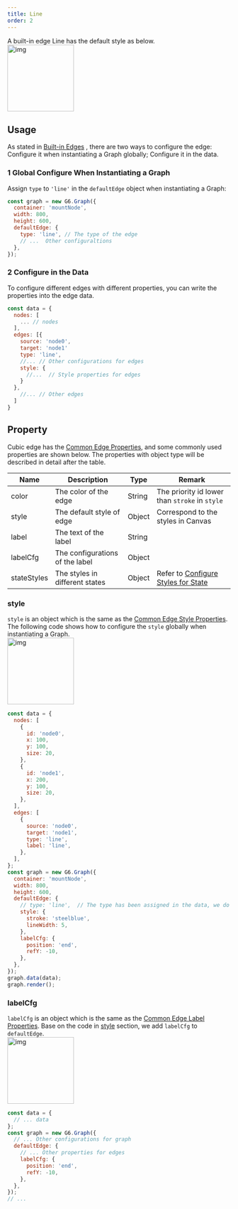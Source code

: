 ```yaml
---
title: Line
order: 2
---
```


A built-in edge Line has the default style as below.<br /> <img src='https://gw.alipayobjects.com/mdn/rms_f8c6a0/afts/img/A*prQjRbZtUUkAAAAAAAAAAABkARQnAQ' width=150 alt='img'/>

## Usage

As stated in [Built-in Edges](/en/docs/manual/middle/elements/edges/defaultEdge) , there are two ways to configure the edge: Configure it when instantiating a Graph globally; Configure it in the data.

### 1 Global Configure When Instantiating a Graph

Assign `type` to `'line'` in the `defaultEdge` object when instantiating a Graph:

```javascript
const graph = new G6.Graph({
  container: 'mountNode',
  width: 800,
  height: 600,
  defaultEdge: {
    type: 'line', // The type of the edge
    // ...  Other configuraltions
  },
});
```

### 2 Configure in the Data

To configure different edges with different properties, you can write the properties into the edge data.

```javascript
const data = {
  nodes: [
    ... // nodes
  ],
  edges: [{
    source: 'node0',
    target: 'node1'
    type: 'line',
    //... // Other configurations for edges
    style: {
      //...  // Style properties for edges
    }
  },
    //... // Other edges
  ]
}
```

## Property

Cubic edge has the [Common Edge Properties](/en/docs/manual/middle/elements/edges/defaultEdge/#the-common-property), and some commonly used properties are shown below. The properties with object type will be described in detail after the table.

| Name | Description | Type | Remark |
| --- | --- | --- | --- |
| color | The color of the edge | String | The priority id lower than `stroke` in `style` |
| style | The default style of edge | Object | Correspond to the styles in Canvas |
| label | The text of the label | String |  |
| labelCfg | The configurations of the label | Object |  |
| stateStyles | The styles in different states | Object | Refer to [Configure Styles for State](/en/docs/manual/middle/states/state#configure-styles-for-state) |

### style

`style` is an object which is the same as the [Common Edge Style Properties](/en/docs/manual/middle/elements/edges/defaultEdge/#style). The following code shows how to configure the `style` globally when instantiating a Graph.<br /> <img src='https://gw.alipayobjects.com/mdn/rms_f8c6a0/afts/img/A*cQprQJVY3c4AAAAAAAAAAABkARQnAQ' width=150 alt='img'/>

```javascript
const data = {
  nodes: [
    {
      id: 'node0',
      x: 100,
      y: 100,
      size: 20,
    },
    {
      id: 'node1',
      x: 200,
      y: 100,
      size: 20,
    },
  ],
  edges: [
    {
      source: 'node0',
      target: 'node1',
      type: 'line',
      label: 'line',
    },
  ],
};
const graph = new G6.Graph({
  container: 'mountNode',
  width: 800,
  height: 600,
  defaultEdge: {
    // type: 'line',  // The type has been assigned in the data, we do not have to define it any more
    style: {
      stroke: 'steelblue',
      lineWidth: 5,
    },
    labelCfg: {
      position: 'end',
      refY: -10,
    },
  },
});
graph.data(data);
graph.render();
```

### labelCfg

`labelCfg` is an object which is the same as the [Common Edge Label Properties](/en/docs/manual/middle/elements/edges/defaultEdge/#label-and-labelcfg). Base on the code in [style](#style) section, we add `labelCfg` to `defaultEdge`.<br /> <img src='https://gw.alipayobjects.com/mdn/rms_f8c6a0/afts/img/A*myWoSa1ngjgAAAAAAAAAAABkARQnAQ' width=150 alt='img'/>

```javascript
const data = {
  // ... data
};
const graph = new G6.Graph({
  // ... Other configurations for graph
  defaultEdge: {
    // ... Other properties for edges
    labelCfg: {
      position: 'end',
      refY: -10,
    },
  },
});
// ...
```
